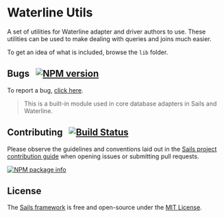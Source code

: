 # Waterline Utils

A set of utilities for Waterline adapter and driver authors to use. These utilities can be used to make dealing
with queries and joins much easier.

To get an idea of what is included, browse the `lib` folder.

## Bugs &nbsp; [![NPM version](https://badge.fury.io/js/waterline-utils.svg)](http://npmjs.com/package/waterline-utils)

To report a bug, [click here](http://sailsjs.com/bugs).

> This is a built-in module used in core database adapters in Sails and Waterline.

## Contributing &nbsp; [![Build Status](https://travis-ci.org/treelinehq/waterline-utils.svg?branch=master)](https://travis-ci.org/treelinehq/waterline-utils)

Please observe the guidelines and conventions laid out in the [Sails project contribution guide](http://sailsjs.com/documentation/contributing) when opening issues or submitting pull requests.

[![NPM package info](https://nodei.co/npm/waterline-utils.png?downloads=true)](http://npmjs.com/package/waterline-utils)

## License

The [Sails framework](http://sailsjs.com) is free and open-source under the [MIT License](http://sailsjs.com/license).
